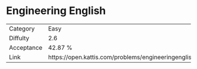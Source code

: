 # Engineering English

<table>
    <tr>
        <td>Category</td>
        <td>Easy</td>
    </tr>
    <tr>
        <td>Diffulty</td>
        <td>2.6</td>
    </tr>
    <tr>
        <td>Acceptance</td>
        <td>42.87 %</td>
    </tr>
    <tr>
        <td>Link</td>
        <td>https://open.kattis.com/problems/engineeringenglish</td>
    </tr>
</table>